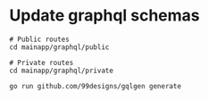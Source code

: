 # Update graphql schemas

```
# Public routes
cd mainapp/graphql/public

# Private routes
cd mainapp/graphql/private

go run github.com/99designs/gqlgen generate
```